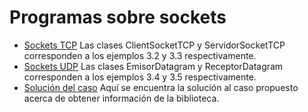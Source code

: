 # Programas sobre sockets

- [Sockets TCP](/sockets/src/ec/edu/utpl/pi/practice/sockets/practices/p2/tcp/) Las clases ClientSocketTCP y ServidorSocketTCP corresponden a los ejemplos 3.2 y 3.3 respectivamente.
- [Sockets UDP](/sockets/src/ec/edu/utpl/pi/practice/sockets/practices/p2/udp/) Las clases EmisorDatagram y ReceptorDatagram corresponden a los ejemplos 3.4 y 3.5 respectivamente.
- [Solución del caso](/src/ec/edu/utpl/pi/practice/sockets/practices/p3/) Aquí se encuentra la solución al caso propuesto acerca de obtener información de la biblioteca.


